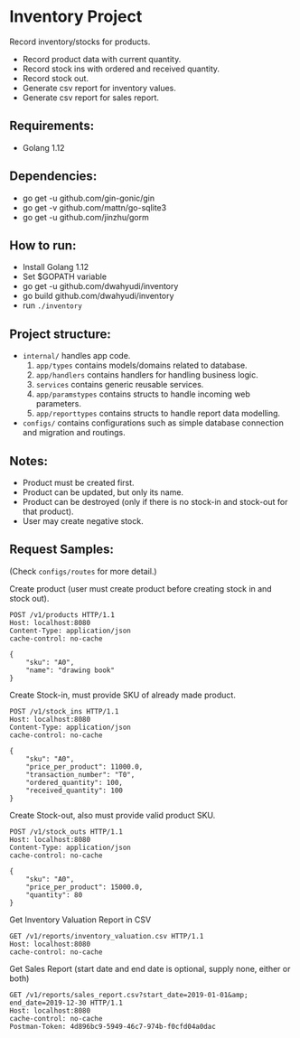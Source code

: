 # Inventory Project

Record inventory/stocks for products.

* Record product data with current quantity.
* Record stock ins with ordered and received quantity.
* Record stock out.
* Generate csv report for inventory values.
* Generate csv report for sales report.

## Requirements:

* Golang 1.12

## Dependencies:

* go get -u github.com/gin-gonic/gin
* go get -v github.com/mattn/go-sqlite3
* go get -u github.com/jinzhu/gorm

## How to run:

* Install Golang 1.12
* Set $GOPATH variable
* go get -u github.com/dwahyudi/inventory
* go build github.com/dwahyudi/inventory
* run `./inventory`

## Project structure:

* `internal/` handles app code.
  1. `app/types` contains models/domains related to database.
  2. `app/handlers` contains handlers for handling business logic.
  3. `services` contains generic reusable services.
  4. `app/paramstypes` contains structs to handle incoming web parameters.
  5. `app/reporttypes` contains structs to handle report data modelling.
* `configs/` contains configurations such as simple database connection and migration and routings.

## Notes:

* Product must be created first.
* Product can be updated, but only its name.
* Product can be destroyed (only if there is no stock-in and stock-out for that product).
* User may create negative stock.

## Request Samples:
(Check `configs/routes` for more detail.)

Create product (user must create product before creating stock in and stock out).

```
POST /v1/products HTTP/1.1
Host: localhost:8080
Content-Type: application/json
cache-control: no-cache

{
	"sku": "A0",
	"name": "drawing book"
}
```

Create Stock-in, must provide SKU of already made product.

```
POST /v1/stock_ins HTTP/1.1
Host: localhost:8080
Content-Type: application/json
cache-control: no-cache

{
	"sku": "A0",
	"price_per_product": 11000.0,
	"transaction_number": "T0",
	"ordered_quantity": 100,
	"received_quantity": 100
}
```

Create Stock-out, also must provide valid product SKU.

```
POST /v1/stock_outs HTTP/1.1
Host: localhost:8080
Content-Type: application/json
cache-control: no-cache

{
	"sku": "A0",
	"price_per_product": 15000.0,
	"quantity": 80
}
```

Get Inventory Valuation Report in CSV

```
GET /v1/reports/inventory_valuation.csv HTTP/1.1
Host: localhost:8080
cache-control: no-cache
```

Get Sales Report (start date and end date is optional, supply none, either or both)
```
GET /v1/reports/sales_report.csv?start_date=2019-01-01&amp; end_date=2019-12-30 HTTP/1.1
Host: localhost:8080
cache-control: no-cache
Postman-Token: 4d896bc9-5949-46c7-974b-f0cfd04a0dac
```
